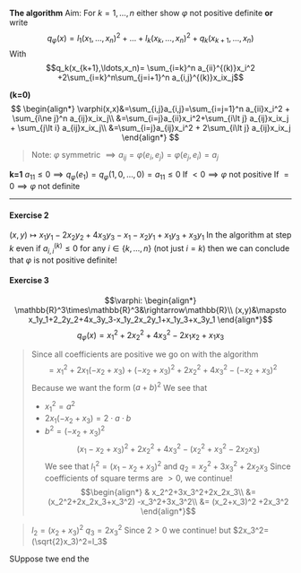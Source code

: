 **The algorithm**
Aim: For $k=1,\ldots,n$ either show $\varphi$ not positive definite **or** write 
$$q_\varphi(x)=l_1(x_1,\ldots,x_n)^2+\ldots+l_k(x_k,\ldots,x_n)^2+q_k(x_{k+1},\ldots,x_n)$$
With 
$$q_k(x_{k+1},\ldots,x_n)= \sum_{i=k}^n a_{ii}^{(k)}x_i^2 +2\sum_{i=k}^n\sum_{j=i+1}^n a_{i,j}^{(k)}x_ix_j$$

**(k=0)**
$$
\begin{align*}
\varphi(x,x)&=\sum_{i,j}a_{i,j}=\sum_{i=j=1}^n a_{ii}x_i^2 + \sum_{i\ne j}^n a_{ij}x_ix_j\\
&=\sum_{i=j}a_{ii}x_i^2+\sum_{i\lt j} a_{ij}x_ix_j + \sum_{j\lt i} a_{ij}x_ix_j\\
&=\sum_{i=j}a_{ij}x_i^2 + 2\sum_{i\lt j} a_{ij}x_ix_j
\end{align*}
$$
> Note: $\varphi$ symmetric $\implies a_{ij}=\varphi(e_i,e_j)=\varphi(e_j,e_i)=a_{j}$ 

**k=1** 
$a_{11}\le0\implies q_\varphi(e_1)=q_\varphi(1,0,\ldots,0)=a_{11}\le0$
If $\lt 0\implies \varphi$ not positive
If $=0\implies\varphi$ not definite

---
#### Exercise 2
$(x,y)\mapsto x_1y_1-2x_2y_2+4x_3y_3-x_1-x_2y_1+x_1y_3+x_3y_1$
In the algorithm at step $k$ even if $a_{i,i}^{(k)}\le0$ for any $i\in\{k,\ldots,n\}$
(not just $i=k$) then we can conclude that $\varphi$ is not positive definite!

#### Exercise 3
$$\varphi:
\begin{align*}
\mathbb{R}^3\times\mathbb{R}^3&\rightarrow\mathbb{R}\\
(x,y)&\mapsto x_1y_1+2_2y_2+4x_3y_3-x_1y_2x_2y_1+x_1y_3+x_3y_1
\end{align*}$$
$$q_\varphi(x)=x_1^2+2x_2^2+4x_3^2-2x_1x_2+x_1x_3$$
> Since all coefficients are positive we go on with the algorithm
$$=x_1^2+2x_1(-x_2+x_3)+(-x_2+x_3)^2 + 2x_2^2+4x_3^2-(-x_2+x_3)^2$$
> Because we want the form $(a+b)^2$
> We see that 
> - $x_1^2=a^2$
> - $2x_1(-x_2+x_3)=2\cdot a\cdot b$
> - $b^2 = (-x_2+x_3)^2$
$$(x_1-x_2+x_3)^2+2x_2^2+4x_3^2-(x_2^2+x_3^2-2x_2x_3)$$
> We see that $l_1^2=(x_1-x_2+x_3)^2$
> and $q_2=x_2^2+3x_3^2+2x_2x_3$
> Since coefficients of square terms are $\gt 0$, we continue!
$$\begin{align*}
& x_2^2+3x_3^2+2x_2x_3\\
&= (x_2^2+2x_2x_3+x_3^2) -x_3^2+3x_3^2\\
&= (x_2+x_3)^2 +2x_3^2
\end{align*}$$

> $l_2=(x_2+x_3)^2$
> $q_3=2x_3^2$
> Since $2\gt0$ we continue!
> but $2x_3^2=(\sqrt{2}x_3)^2=l_3$

SUppose twe end the 
